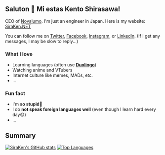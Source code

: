 ## Saluton 👋 Mi estas Kento Shirasawa!

CEO of [Novalumo](https://www.novalumo.llc/). I'm just an engineer in Japan. Here is my website: [SiraKen.NET](https://www.siraken.net/)

You can follow me on [Twitter](https://twitter.com/shirasawa_kento), [Facebook](https://www.facebook.com/shirasawa.kento/), [Instagram](https://www.instagram.com/shirasawa_kento/), or [LinkedIn](https://www.linkedin.com/in/siraken/). (If I get any messages, I may be slow to reply...)

### What I love

- Learning languages (often use **[Duolingo](https://www.duolingo.com/)**)
- Watching anime and VTubers
- Internet culture like memes, MADs, etc.
- ...

### Fun fact

- I'm **so stupid**🤯
- I do **not speak foreign languages well** (even though I learn hard every day😓)
- ...

## Summary

[![SiraKen's GitHub stats](https://github-readme-stats.vercel.app/api?username=SiraKen&show_icons=true&count_private=true)](https://github.com/anuraghazra/github-readme-stats)
[![Top Languages](https://github-readme-stats.vercel.app/api/top-langs/?username=SiraKen&layout=compact&hide=html,css,scss,shaderlab)](https://github.com/anuraghazra/github-readme-stats)
